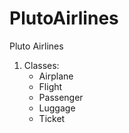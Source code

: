 # PlutoAirlines
Pluto Airlines

1) Classes: 
    - Airplane
    - Flight
    - Passenger
    - Luggage
    - Ticket